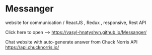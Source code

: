 # Messanger

website for communication / ReactJS , Redux , responsive, Rest API

Click here to open -->  https://vasyl-hnatyshyn.github.io/Messanger/


Chat website with auto-generate answer from Chuck Norris API        https://api.chucknorris.io/ 